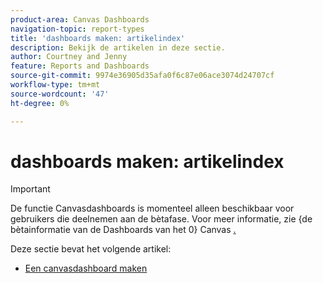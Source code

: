 ```yaml
---
product-area: Canvas Dashboards
navigation-topic: report-types
title: 'dashboards maken: artikelindex'
description: Bekijk de artikelen in deze sectie.
author: Courtney and Jenny
feature: Reports and Dashboards
source-git-commit: 9974e36905d35afa0f6c87e06ace3074d24707cf
workflow-type: tm+mt
source-wordcount: '47'
ht-degree: 0%

---
```


# dashboards maken: artikelindex

>[!IMPORTANT]
>
>De functie Canvasdashboards is momenteel alleen beschikbaar voor gebruikers die deelnemen aan de bètafase. Voor meer informatie, zie {de bètainformatie van de Dashboards van het 0} Canvas [.](/help/quicksilver/product-announcements/betas/canvas-dashboards-beta/canvas-dashboards-beta-information.md)


Deze sectie bevat het volgende artikel:

* [Een canvasdashboard maken](/help/quicksilver/reports-and-dashboards/canvas-dashboards/create-dashboards/create-dashboards.md)